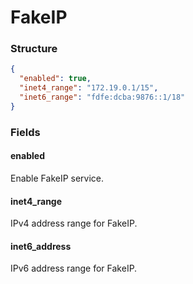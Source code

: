 # FakeIP

### Structure

```json
{
  "enabled": true,
  "inet4_range": "172.19.0.1/15",
  "inet6_range": "fdfe:dcba:9876::1/18"
}
```

### Fields

#### enabled

Enable FakeIP service.

#### inet4_range

IPv4 address range for FakeIP.

#### inet6_address

IPv6 address range for FakeIP.
